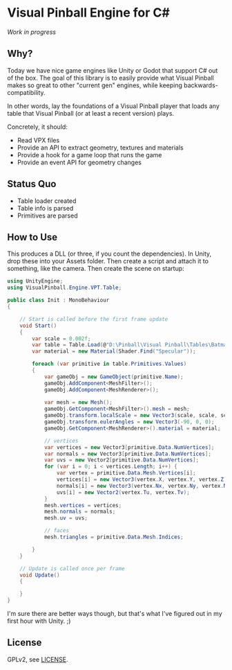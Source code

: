 # Visual Pinball Engine for C#

*Work in progress*

## Why?

Today we have nice game engines like Unity or Godot that support C# out of the
box. The goal of this library is to easily provide what Visual Pinball makes so
great to other "current gen" engines, while keeping backwards-compatibility.

In other words, lay the foundations of a Visual Pinball player that loads any
table that Visual Pinball (or at least a recent version) plays.

Concretely, it should:

- Read VPX files
- Provide an API to extract geometry, textures and materials
- Provide a hook for a game loop that runs the game
- Provide an event API for geometry changes 

## Status Quo

- Table loader created
- Table info is parsed
- Primitives are parsed

## How to Use

This produces a DLL (or three, if you count the dependencies). In Unity, drop 
these into your Assets folder. Then create a script and attach it to something,
like the camera. Then create the scene on startup:

```cs
using UnityEngine;
using VisualPinball.Engine.VPT.Table;

public class Init : MonoBehaviour
{

	// Start is called before the first frame update
	void Start()
	{
		var scale = 0.002f;
		var table = Table.Load(@"D:\Pinball\Visual Pinball\Tables\Batman Dark Knight tt&NZ 1.2.vpx");
		var material = new Material(Shader.Find("Specular"));

		foreach (var primitive in table.Primitives.Values)
		{
			var gameObj = new GameObject(primitive.Name);
			gameObj.AddComponent<MeshFilter>();
			gameObj.AddComponent<MeshRenderer>();
			
			var mesh = new Mesh();
			gameObj.GetComponent<MeshFilter>().mesh = mesh;
			gameObj.transform.localScale = new Vector3(scale, scale, scale);
			gameObj.transform.eulerAngles = new Vector3(-90, 0, 0);
			gameObj.GetComponent<MeshRenderer>().material = material;

			// vertices
			var vertices = new Vector3[primitive.Data.NumVertices];
			var normals = new Vector3[primitive.Data.NumVertices];
			var uvs = new Vector2[primitive.Data.NumVertices];
			for (var i = 0; i < vertices.Length; i++) {
				var vertex = primitive.Data.Mesh.Vertices[i];
				vertices[i] = new Vector3(vertex.X, vertex.Y, vertex.Z);
				normals[i] = new Vector3(vertex.Nx, vertex.Ny, vertex.Nz);
				uvs[i] = new Vector2(vertex.Tu, vertex.Tv);
			}
			mesh.vertices = vertices;
			mesh.normals = normals;
			mesh.uv = uvs;

			// faces
			mesh.triangles = primitive.Data.Mesh.Indices;

		}
	}

	// Update is called once per frame
	void Update()
	{

	}
}
```

I'm sure there are better ways though, but that's what I've figured out in my 
first hour with Unity. ;)

## License

GPLv2, see [LICENSE](LICENSE).